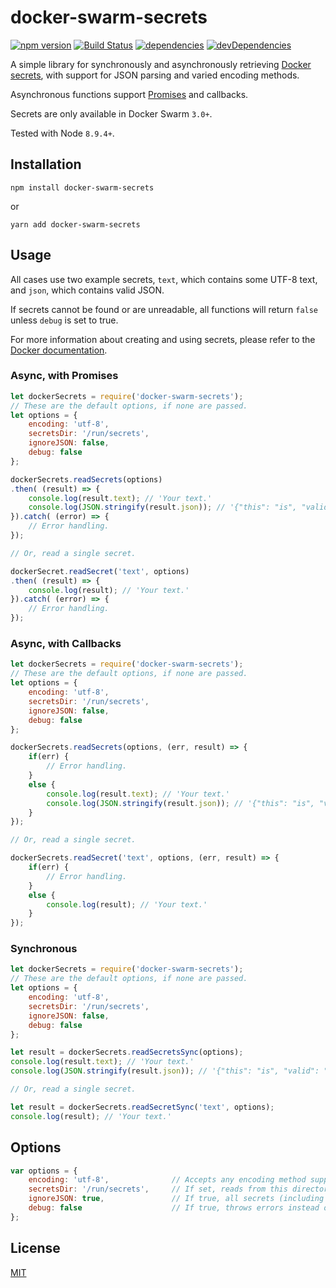 # docker-swarm-secrets

[![npm version](https://img.shields.io/npm/v/docker-swarm-secrets.svg)](https://www.npmjs.com/package/docker-swarm-secrets) [![Build Status](https://img.shields.io/travis/carriejv/docker-swarm-secrets.svg)](https://travis-ci.org/carriejv/docker-swarm-secrets) [![dependencies](https://img.shields.io/david/carriejv/docker-swarm-secrets.svg)](https://david-dm.org/carriejv/docker-swarm-secrets)  [![devDependencies](https://img.shields.io/david/dev/carriejv/docker-swarm-secrets.svg)](https://david-dm.org/carriejv/docker-swarm-secrets#info=devDependencies)


A simple library for synchronously and asynchronously retrieving [Docker secrets](https://docs.docker.com/engine/swarm/secrets/), with support for JSON parsing and varied encoding methods.

Asynchronous functions support [Promises](https://developer.mozilla.org/en-US/docs/Web/JavaScript/Reference/Global_Objects/Promise) and callbacks.

Secrets are only available in Docker Swarm `3.0+`.

Tested with Node `8.9.4+`.

## Installation

`npm install docker-swarm-secrets`

or

`yarn add docker-swarm-secrets`

## Usage

All cases use two example secrets, `text`, which contains some UTF-8 text, and `json`, which contains valid JSON.

If secrets cannot be found or are unreadable, all functions will return `false` unless `debug` is set to true.

For more information about creating and using secrets, please refer to the [Docker documentation](https://docs.docker.com/compose/compose-file/#secrets).

### Async, with Promises

```javascript
let dockerSecrets = require('docker-swarm-secrets');
// These are the default options, if none are passed.
let options = {
    encoding: 'utf-8',
    secretsDir: '/run/secrets',
    ignoreJSON: false,
    debug: false
};

dockerSecrets.readSecrets(options)
.then( (result) => {
    console.log(result.text); // 'Your text.'
    console.log(JSON.stringify(result.json)); // '{"this": "is", "valid": "json"}'
}).catch( (error) => {
    // Error handling.
});

// Or, read a single secret.

dockerSecret.readSecret('text', options)
.then( (result) => {
    console.log(result); // 'Your text.'
}).catch( (error) => {
    // Error handling.
});
```

### Async, with Callbacks

```javascript
let dockerSecrets = require('docker-swarm-secrets');
// These are the default options, if none are passed.
let options = {
    encoding: 'utf-8',
    secretsDir: '/run/secrets',
    ignoreJSON: false,
    debug: false
};

dockerSecrets.readSecrets(options, (err, result) => {
    if(err) {
        // Error handling.
    }
    else {
        console.log(result.text); // 'Your text.'
        console.log(JSON.stringify(result.json)); // '{"this": "is", "valid": "json"}'
    }
});

// Or, read a single secret.

dockerSecrets.readSecret('text', options, (err, result) => {
    if(err) {
        // Error handling.
    }
    else {
        console.log(result); // 'Your text.'
    }
});
```

### Synchronous

```javascript
let dockerSecrets = require('docker-swarm-secrets');
// These are the default options, if none are passed.
let options = {
    encoding: 'utf-8',
    secretsDir: '/run/secrets',
    ignoreJSON: false,
    debug: false
};

let result = dockerSecrets.readSecretsSync(options);
console.log(result.text); // 'Your text.'
console.log(JSON.stringify(result.json)); // '{"this": "is", "valid": "json"}'

// Or, read a single secret.

let result = dockerSecrets.readSecretSync('text', options);
console.log(result); // 'Your text.'
```


## Options
```javascript
var options = {
    encoding: 'utf-8',              // Accepts any encoding method supported by Node fs.
    secretsDir: '/run/secrets',     // If set, reads from this directory instead of the Docker default of /run/secrets
    ignoreJSON: true,               // If true, all secrets (including JSON) will be read as plain text.
    debug: false                    // If true, throws errors instead of returning false in the case of missing or unreadable secrets
};
```

## License

[MIT](https://github.com/carriejv/docker-swarm-secrets/blob/master/LICENSE)